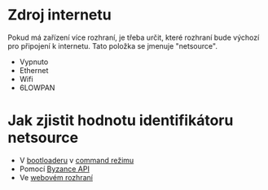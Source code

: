 # Zdroj internetu

Pokud má zařízení více rozhraní, je třeba určit, které rozhraní bude výchozí pro připojení k internetu. Tato položka se jmenuje "netsource". 

* Vypnuto
* Ethernet
* Wifi
* 6LOWPAN

# Jak zjistit hodnotu identifikátoru netsource

* V [bootloaderu](/byzance_documentation/hardware_intro/features/bootloader.md) v [command režimu](/byzance_documentation/hardware_intro/features/bootloader/command-rezim.md)
* Pomocí [Byzance API](/byzance_documentation/hardware_intro/API/byzance-api.md)
* Ve [webovém rozhraní](/byzance_documentation/hardware_intro/navody/webove-rozhrani.md)

  


